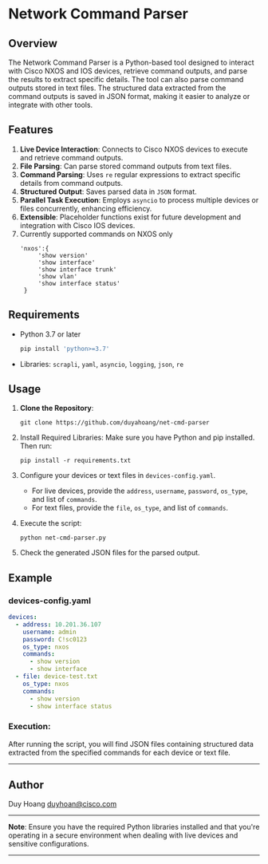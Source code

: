 # Network Command Parser

## Overview

The Network Command Parser is a Python-based tool designed to interact with Cisco NXOS and IOS devices, retrieve command outputs, and parse the results to extract specific details. The tool can also parse command outputs stored in text files. The structured data extracted from the command outputs is saved in JSON format, making it easier to analyze or integrate with other tools.

## Features

1. **Live Device Interaction**: Connects to Cisco NXOS devices to execute and retrieve command outputs.
2. **File Parsing**: Can parse stored command outputs from text files.
3. **Command Parsing**: Uses `re` regular expressions to extract specific details from command outputs.
4. **Structured Output**: Saves parsed data in `JSON` format.
5. **Parallel Task Execution**: Employs `asyncio` to process multiple devices or files concurrently, enhancing efficiency.
6. **Extensible**: Placeholder functions exist for future development and integration with Cisco IOS devices.
7. Currently supported commands on NXOS only
   ```
   'nxos':{
        'show version'
        'show interface'
        'show interface trunk'
        'show vlan'
        'show interface status'
    }
   ```

## Requirements

- Python 3.7 or later
  ```bash
  pip install 'python>=3.7'
  ```
- Libraries: `scrapli`, `yaml`, `asyncio`, `logging`, `json`, `re`

## Usage

1. **Clone the Repository**:
   ```
   git clone https://github.com/duyahoang/net-cmd-parser
   ```
2. Install Required Libraries:
   Make sure you have Python and pip installed. Then run:
   ```
   pip install -r requirements.txt
   ```
3. Configure your devices or text files in `devices-config.yaml`.
   - For live devices, provide the `address`, `username`, `password`, `os_type`, and list of `commands`.
   - For text files, provide the `file`, `os_type`, and list of `commands`.
  
2. Execute the script:
   
   ```
   python net-cmd-parser.py
   ```

3. Check the generated JSON files for the parsed output.

## Example

### devices-config.yaml

```yaml
devices:
  - address: 10.201.36.107
    username: admin
    password: C!sc0123
    os_type: nxos
    commands:
      - show version
      - show interface
  - file: device-test.txt
    os_type: nxos
    commands:
      - show version
      - show interface status
```

### Execution:

After running the script, you will find JSON files containing structured data extracted from the specified commands for each device or text file.

---
## Author
Duy Hoang
duyhoan@cisco.com

---

**Note**: Ensure you have the required Python libraries installed and that you're operating in a secure environment when dealing with live devices and sensitive configurations.

--- 
